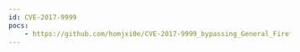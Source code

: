 ```yaml
---
id: CVE-2017-9999
pocs:
    - https://github.com/homjxi0e/CVE-2017-9999_bypassing_General_Firefox
---
```


